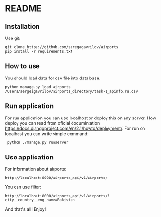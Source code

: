 # README 


## Installation
Use git:
```
git clone https://github.com/seregagavrilov/airports
pip install -r requirements.txt
```
## How to use                  
You should load data for csv file into data base.                 
```
python manage.py load_airports /Users/sergeigavrilov/airports_directory/task-1_apinfo.ru.csv
```
## Run application
For run application you can use localhost or deploy this on any server. 
How deploy you can read from oficial documintation https://docs.djangoproject.com/en/2.1/howto/deployment/.
For run on localhost you can write simple command:
```
 python ./manage.py runserver
```
## Use application
For information about airports:

```
http://localhost:8000/airports_api/v1/airports/
```

You can use filter:
```
http://localhost:8000/airports_api/v1/airports/?city__country__eng_name=Pakistan
```
And that's all! Enjoy!
